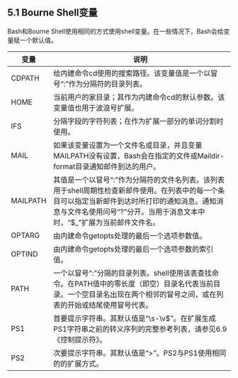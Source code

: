 ## 5.1 Bourne Shell变量

Bash和Bourne Shell使用相同的方式使用shell变量。在一些情况下，Bash会给变量赋一个默认值。

变量 | 说明
--- | ---
CDPATH | 给内建命令cd使用的搜索路径。该变量值是一个以冒号“:”作为分隔符的目录列表。
HOME | 当前用户的家目录；其作为内建命令cd的默认参数。该变量值也用于波浪号扩展。
IFS | 分隔字段的字符列表；在作为扩展一部分的单词分割时使用。
MAIL | 如果该变量设置为一个文件名或目录，并且变量MAILPATH没有设置，Bash会在指定的文件或Maildir-format目录通知邮件到达的用户。
MAILPATH | 其值是一个以冒号“:”作为分隔符的文件名列表。该列表用于shell周期性检查新邮件使用。在列表中的每一个条目可以指定当新邮件到达时所打印的通知消息。通知消息与文件名使用问号“?”分开。当用于消息文本中时，“$_”扩展为当前邮件文件名。
OPTARG | 由内建命令getopts处理的最后一个选项参数值。
OPTIND | 由内建命令getopts处理的最后一个选项参数的索引值。
PATH | 一个以冒号“:”分隔的目录列表。shell使用该表查找命令。在PATH值中的零长度（即空）目录名代表当前目录。一个空目录名出现在两个相邻的冒号之间，或在列表的开始或结尾使用冒号代表。
PS1 | 首要提示字符串。其默认值是“\s-\v\$”。在扩展生成PS1字符串之前的转义序列的完整参考列表，请参见6.9《控制提示符》。
PS2 | 次要提示字符串。其默认值是“>”。PS2与PS1使用相同的的扩展方式。